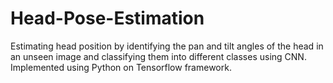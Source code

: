 # Head-Pose-Estimation
Estimating head position by identifying the pan and tilt angles of the head in an unseen image and classifying them into different classes using CNN. Implemented using Python on Tensorflow framework.
